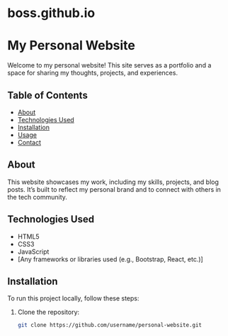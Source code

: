 # boss.github.io

# My Personal Website

Welcome to my personal website! This site serves as a portfolio and a space for sharing my thoughts, projects, and experiences.

## Table of Contents

- [About](#about)
- [Technologies Used](#technologies-used)
- [Installation](#installation)
- [Usage](#usage)
- [Contact](#contact)

## About

This website showcases my work, including my skills, projects, and blog posts. It’s built to reflect my personal brand and to connect with others in the tech community.

## Technologies Used

- HTML5
- CSS3
- JavaScript
- [Any frameworks or libraries used (e.g., Bootstrap, React, etc.)]

## Installation

To run this project locally, follow these steps:

1. Clone the repository:
   ```bash
   git clone https://github.com/username/personal-website.git

